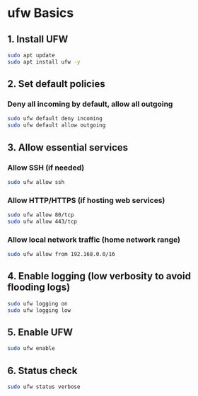 # ufw Basics

## 1. Install UFW

```bash
sudo apt update
sudo apt install ufw -y
```

## 2. Set default policies

### Deny all incoming by default, allow all outgoing

```bash
sudo ufw default deny incoming
sudo ufw default allow outgoing
```

## 3. Allow essential services

### Allow SSH (if needed)

```bash
sudo ufw allow ssh
```

### Allow HTTP/HTTPS (if hosting web services)

```bash
sudo ufw allow 80/tcp
sudo ufw allow 443/tcp
```

### Allow local network traffic (home network range)

```bash
sudo ufw allow from 192.168.0.0/16
```

## 4. Enable logging (low verbosity to avoid flooding logs)

```bash
sudo ufw logging on
sudo ufw logging low
```

## 5. Enable UFW

```bash
sudo ufw enable
```

## 6. Status check

```bash
sudo ufw status verbose
```
